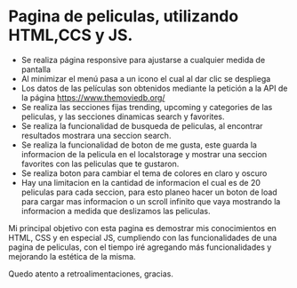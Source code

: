 # Pagina de peliculas, utilizando HTML,CCS y JS.

-	Se realiza página responsive para ajustarse a cualquier medida de pantalla
-	Al minimizar el menú pasa a un icono el cual al dar clic se despliega
-	Los datos de las películas son obtenidos mediante la petición a la API de la página https://www.themoviedb.org/
-	Se realiza las secciones fijas trending, upcoming y categories de las peliculas, y las secciones dinamicas search y favorites.
-	Se realiza la funcionalidad de busqueda de peliculas, al encontrar resultados mostrara una seccion search.
-   Se realiza la funcionalidad de boton de me gusta, este guarda la informacion de la pelicula en el localstorage y mostrar una  seccion favorites con las peliculas que te gustaron.
-   Se realiza boton para cambiar el tema de colores en claro y oscuro
-   Hay una limitacion en la cantidad de informacion el cual es de 20 peliculas para cada seccion, para esto planeo hacer un boton de load para cargar mas informacion o un scroll infinito que vaya mostrando la informacion a medida que deslizamos las peliculas.

Mi principal objetivo con esta pagina es demostrar mis conocimientos en HTML, CSS y en especial JS, cumpliendo con las funcionalidades de una pagina de peliculas, con el tiempo iré agregando más funcionalidades y mejorando la estética de la misma. 

Quedo atento a retroalimentaciones, gracias.
